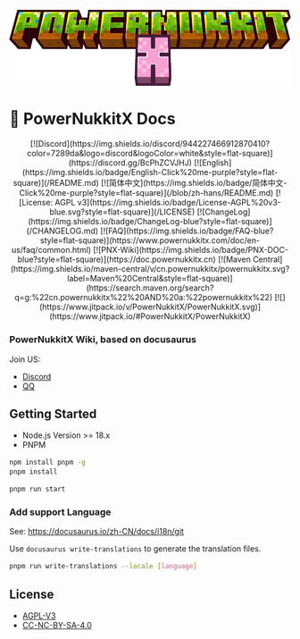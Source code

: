 ![Header](/static/img/logo/PowerNukkitX.png)

# 📖 PowerNukkitX Docs

<div align="center">
[![Discord](https://img.shields.io/discord/944227466912870410?color=7289da&logo=discord&logoColor=white&style=flat-square)](https://discord.gg/BcPhZCVJHJ)
[![English](https://img.shields.io/badge/English-Click%20me-purple?style=flat-square)](/README.md)
[![简体中文](https://img.shields.io/badge/简体中文-Click%20me-purple?style=flat-square)](/blob/zh-hans/README.md)
[![License: AGPL v3](https://img.shields.io/badge/License-AGPL%20v3-blue.svg?style=flat-square)](/LICENSE)
[![ChangeLog](https://img.shields.io/badge/ChangeLog-blue?style=flat-square)](/CHANGELOG.md)
[![FAQ](https://img.shields.io/badge/FAQ-blue?style=flat-square)](https://www.powernukkitx.com/doc/en-us/faq/common.html)
[![PNX-Wiki](https://img.shields.io/badge/PNX-DOC-blue?style=flat-square)](https://doc.powernukkitx.cn)
[![Maven Central](https://img.shields.io/maven-central/v/cn.powernukkitx/powernukkitx.svg?label=Maven%20Central&style=flat-square)](https://search.maven.org/search?q=g:%22cn.powernukkitx%22%20AND%20a:%22powernukkitx%22)
[![](https://www.jitpack.io/v/PowerNukkitX/PowerNukkitX.svg)](https://www.jitpack.io/#PowerNukkitX/PowerNukkitX)
</div>

### PowerNukkitX Wiki, based on docusaurus

Join US:

* [Discord](https://discord.gg/BcPhZCVJHJ)
* [QQ](https://jq.qq.com/?_wv=1027&k=6rm3gbUI)

## Getting Started

- Node.js Version >= 18.x
- PNPM

```bash
npm install pnpm -g
pnpm install
```

```bash
pnpm run start
```

### Add support Language

See: https://docusaurus.io/zh-CN/docs/i18n/git

Use `docusaurus write-translations` to generate the translation files.

```bash
pnpm run write-translations --locale [language]
```

## License

 * [AGPL-V3](/LICENSE)
 * [CC-NC-BY-SA-4.0](/LICENSE-docs)